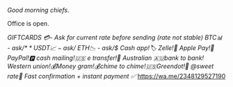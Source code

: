 *Good morning chiefs.*

Office is open.

*GIFTCARDS 💳- Ask for current rate before sending  (rate not stable)*
*BTC📊 - ask/$*
*USDT📈 - ask/$*
*ETH📉 - ask/$*
*Cash app!🏷 Zelle!🌟 Apple Pay!🍏 PayPal!🅿️ cash mailing!🇺🇸 e transfer!🍁 Australian 🇦🇺bank to bank! Western union!💰Money gram!💰chime to chime!🇺🇸Greendot!🤩*
*@sweet rate💯*
*Fast confirmation + instant payment ✅*
https://wa.me/2348129527190
